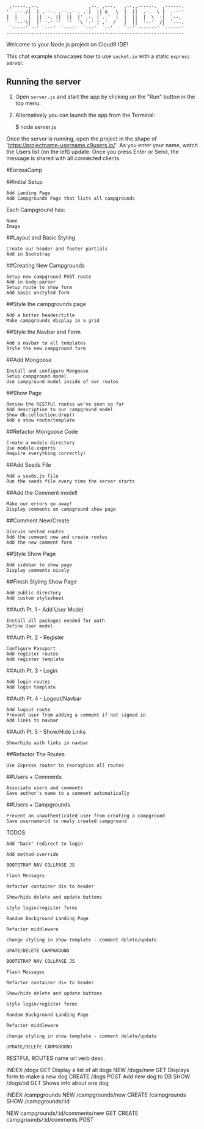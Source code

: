 
     ,-----.,--.                  ,--. ,---.   ,--.,------.  ,------.
    '  .--./|  | ,---. ,--.,--. ,-|  || o   \  |  ||  .-.  \ |  .---'
    |  |    |  || .-. ||  ||  |' .-. |`..'  |  |  ||  |  \  :|  `--, 
    '  '--'\|  |' '-' ''  ''  '\ `-' | .'  /   |  ||  '--'  /|  `---.
     `-----'`--' `---'  `----'  `---'  `--'    `--'`-------' `------'
    ----------------------------------------------------------------- 


Welcome to your Node.js project on Cloud9 IDE!

This chat example showcases how to use `socket.io` with a static `express` server.

## Running the server

1) Open `server.js` and start the app by clicking on the "Run" button in the top menu.

2) Alternatively you can launch the app from the Terminal:

    $ node server.js

Once the server is running, open the project in the shape of 'https://projectname-username.c9users.io/'. As you enter your name, watch the Users list (on the left) update. Once you press Enter or Send, the message is shared with all connected clients.

#EorzeaCamp

##Initial Setup

    Add Landing Page
    Add Campgrounds Page that lists all campgrounds

Each Campground has:

    Name
    Image

##Layout and Basic Styling

    Create our header and footer partials
    Add in Bootstrap

##Creating New Campgrounds

    Setup new campground POST route
    Add in body-parser
    Setup route to show form
    Add basic unstyled form

##Style the campgrounds page

    Add a better header/title
    Make campgrounds display in a grid

##Style the Navbar and Form

    Add a navbar to all templates
    Style the new campground form

##Add Mongoose

    Install and configure Mongoose
    Setup campground model
    Use campground model inside of our routes

##Show Page

    Review the RESTful routes we've seen so far
    Add description to our campground model
    Show db.collection.drop()
    Add a show route/template

##Refactor Mongoose Code

    Create a models directory
    Use module.exports
    Require everything correctly!

##Add Seeds File

    Add a seeds.js file
    Run the seeds file every time the server starts

##Add the Comment model!

    Make our errors go away!
    Display comments on campground show page

##Comment New/Create

    Discuss nested routes
    Add the comment new and create routes
    Add the new comment form

##Style Show Page

    Add sidebar to show page
    Display comments nicely

##Finish Styling Show Page

    Add public directory
    Add custom stylesheet

##Auth Pt. 1 - Add User Model

    Install all packages needed for auth
    Define User model

##Auth Pt. 2 - Register

    Configure Passport
    Add register routes
    Add register template

##Auth Pt. 3 - Login

    Add login routes
    Add login template

##Auth Pt. 4 - Logout/Navbar

    Add logout route
    Prevent user from adding a comment if not signed in
    Add links to navbar

##Auth Pt. 5 - Show/Hide Links

    Show/hide auth links in navbar

##Refactor The Routes

    Use Express router to reoragnize all routes

##Users + Comments

    Associate users and comments
    Save author's name to a comment automatically

##Users + Campgrounds

    Prevent an unauthenticated user from creating a campground
    Save username+id to newly created campground

TODOS

    Add "back" redirect to login

    Add method-override

    BOOTSTRAP NAV COLLPASE JS

    Flash Messages

    Refactor container div to header

    Show/hide delete and update buttons

    style login/register forms

    Random Background Landing Page

    Refactor middleware

    change styling in show template - comment delete/update

    UPATE/DELETE CAMPGROUND

    BOOTSTRAP NAV COLLPASE JS

    Flash Messages

    Refactor container div to header

    Show/hide delete and update buttons

    style login/register forms

    Random Background Landing Page

    Refactor middleware

    change styling in show template - comment delete/update

    UPDATE/DELETE CAMPGROUND

RESTFUL ROUTES
name url verb desc.

INDEX /dogs GET Display a list of all dogs NEW /dogs/new GET Displays form to make a new dog CREATE /dogs POST Add new dog to DB SHOW /dogs/:id GET Shows info about one dog

INDEX /campgrounds NEW /campgrounds/new CREATE /campgrounds SHOW /campgrounds/:id

NEW campgrounds/:id/comments/new GET CREATE campgrounds/:id/comments POST
